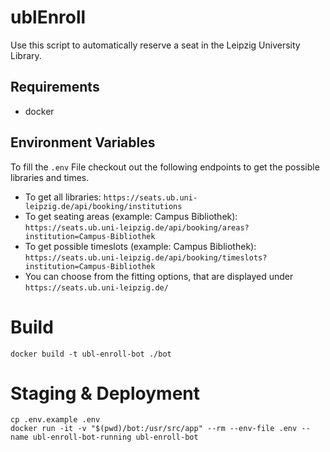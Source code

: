 # ublEnroll

Use this script to automatically reserve a seat in the Leipzig University Library.

## Requirements
* docker


## Environment Variables
To fill the ```.env``` File checkout out the following endpoints to get the possible libraries and times.
* To get all libraries: ```https://seats.ub.uni-leipzig.de/api/booking/institutions```
* To get seating areas (example: Campus Bibliothek): ```https://seats.ub.uni-leipzig.de/api/booking/areas?institution=Campus-Bibliothek```
* To get possible timeslots (example: Campus Bibliothek): ```https://seats.ub.uni-leipzig.de/api/booking/timeslots?institution=Campus-Bibliothek```
* You can choose from the fitting options, that are displayed under ```https://seats.ub.uni-leipzig.de/```

# Build
```
docker build -t ubl-enroll-bot ./bot
```

# Staging & Deployment
```
cp .env.example .env
docker run -it -v "$(pwd)/bot:/usr/src/app" --rm --env-file .env --name ubl-enroll-bot-running ubl-enroll-bot
```